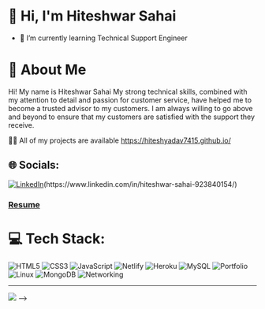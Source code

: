 # 👋 Hi, I'm Hiteshwar Sahai

- 🌱 I’m currently learning Technical Support Engineer
# 💫 About Me 
<p>Hi! My name is<span> Hiteshwar Sahai </span>My strong technical skills, combined with my attention to detail and passion for customer service, have helped me to become a trusted advisor to my customers. I am always willing to go above and beyond to ensure that my customers are satisfied with the support they receive.
  
  👨‍💻 All of my projects are available https://hiteshyadav7415.github.io/

## 🌐 Socials:
[![LinkedIn](https://img.shields.io/badge/LinkedIn-%230077B5.svg?logo=linkedin&logoColor=white)]([https://www.linkedin.com/in/hiteshwar-sahai-923840154/](https://www.linkedin.com/in/hiteshwar-sahai-923840154/))(https://www.linkedin.com/in/hiteshwar-sahai-923840154/)
<h3>
  <a href="(https://drive.google.com/file/d/1wTa2eTGOrJcBXRBH8dSoQ1DkdHxIvU4P/view?usp=sharing)" target="_blank"> Resume </a>
</h3>

# 💻 Tech Stack:
![HTML5](https://img.shields.io/badge/html5-%23E34F26.svg?style=for-the-badge&logo=html5&logoColor=white)  ![CSS3](https://img.shields.io/badge/css3-%231572B6.svg?style=for-the-badge&logo=css3&logoColor=white)  ![JavaScript](https://img.shields.io/badge/javascript-%23323330.svg?style=for-the-badge&logo=javascript&logoColor=%23F7DF1E) ![Netlify](https://img.shields.io/badge/netlify-%23000000.svg?style=for-the-badge&logo=netlify&logoColor=#00C7B7) ![Heroku](https://img.shields.io/badge/heroku-%23430098.svg?style=for-the-badge&logo=heroku&logoColor=white) ![MySQL](https://img.shields.io/badge/mysql-%2300f.svg?style=for-the-badge&logo=mysql&logoColor=white) ![Portfolio](https://img.shields.io/badge/Portfolio-%23000000.svg?style=for-the-badge&logo=firefox&logoColor=#FF7139)  ![Linux](https://img.shields.io/badge/-Linux-green?style=for-the-badge&logo=Linux5&logoColor=white) ![MongoDB](https://img.shields.io/badge/-MongoDB-orange?style=for-the-badge&logo=MongoDB5&logoColor=white)
![Networking](https://img.shields.io/badge/-Networking-blue?style=for-the-badge&logo=NetworkingDB5&logoColor=white)

---
[![](https://visitcount.itsvg.in/api?id=HiteshYADAV7415&icon=0&color=0)](https://visitcount.itsvg.in)
-->
